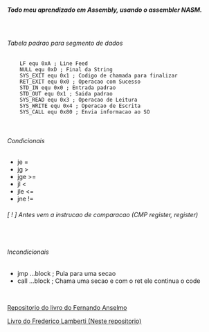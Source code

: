 ##### Todo meu aprendizado em Assembly, usando o assembler NASM.

</br>

###### Tabela padrao para segmento de dados

```assembly
    LF equ 0xA ; Line Feed
    NULL equ 0xD ; Final da String
    SYS_EXIT equ 0x1 ; Codigo de chamada para finalizar
    RET_EXIT equ 0x0 ; Operacao com Sucesso
    STD_IN equ 0x0 ; Entrada padrao
    STD_OUT equ 0x1 ; Saida padrao
    SYS_READ equ 0x3 ; Operacao de Leitura
    SYS_WRITE equ 0x4 ; Operacao de Escrita
    SYS_CALL equ 0x80 ; Envia informacao ao SO
```

</br>

###### Condicionais

<ul>
    <li>je = </li>
    <li>jg ></li>
    <li>jge >=</li>
    <li>jl <</li>
    <li>jle <=</li>
    <li>jne !=</li>
</ul>

###### [ ! ] Antes vem a instrucao de comparacao (CMP register, register)

</br>

###### Incondicionais

<ul>
    <li>jmp ...block ; Pula para uma secao</li>
    <li>call ...block ; Chama uma secao e com o ret ele continua o code</li>
</ul>

</br>



[Repositorio do livro do Fernando Anselmo](https://github.com/fernandoans/publicacoes/tree/master/LivroAsm)

[Livro do Frederico Lamberti (Neste repositorio)](https://github.com/supppus/asm-aprendizado)

